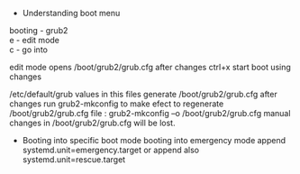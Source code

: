 - Understanding boot menu

booting - grub2   
e - edit  mode    
c - go into 

edit mode opens  /boot/grub2/grub.cfg  after changes ctrl+x start boot using changes

/etc/default/grub  values in this files generate /boot/grub2/grub.cfg
after changes run  grub2-mkconfig to make efect
to regenerate /boot/grub2/grub.cfg file :
grub2-mkconfig –o /boot/grub2/grub.cfg
manual changes in /boot/grub2/grub.cfg will be lost.


- Booting into specific boot mode
 booting into emergency mode append systemd.unit=emergency.target  or append also systemd.unit=rescue.target




